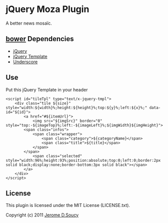 # jQuery Moza Plugin
A better news mosaïc.

## [bower](http://bower.io) Dependencies
- [jQuery](http://code.jquery.com/jquery-1.8.2.min.js)
- [jQuery Template](http://ajax.aspnetcdn.com/ajax/jquery.templates/beta1/jquery.tmpl.min.js)
- [Underscore](http://underscorejs.org/underscore.js)


## Use
Put this jQuery Template in your header

	<script id="tileTpl" type="text/x-jquery-tmpl">
		<div class="tile ${size}" style="width:${width}%;height:${height}%;top:${y}%;left:${x}%;" data-id="${id}">
			<a href="#${itemUrl}">
				<img src="${imgSrc}" border="0" style="top:-${imageTop}%;left:-${imageLeft}%;${imgWidth}${imgHeight}">
			<span class="infos">
				<span class="wrapper">
					<span class="category">${categoryName}</span>
					<span class="title">${title}</span>
				</span>
			</span>
				<span class="selected" style="width:96%;height:93%;position:absolute;top:0;left:0;border:2px solid black;display:none;border-bottom:3px solid black"></span>
			</a>
		</div>
	</script>

## License
This plugin is licensed under the MIT License (LICENSE.txt).

Copyright (c) 2011 [Jerome D.Soucy](http://jeromeds.com)
